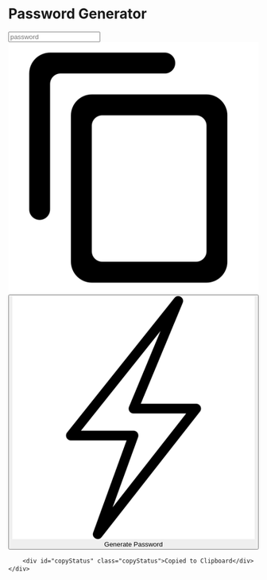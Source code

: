 <!DOCTYPE html>
<html lang="en">
<head>
    <meta charset="UTF-8">
    <meta name="viewport" content="width=device-width, initial-scale=1.0">
    <link rel="stylesheet" href="styles.css">
    <title>Document</title>
</head>
<body>
    <div class="container">
        <h1><span>Password Generator</span></h1>
        <div class="display">
            <input type="text" id="password" placeholder="password">
            <img src="images/copy.png" onclick="copyPassword()">
        </div>
        <button onclick="createPassword()"><img src="images/generate.png">Generate Password</button>

        <div id="copyStatus" class="copyStatus">Copied to Clipboard</div>
    </div>
    
</body>
<script type="text/javascript" src="function.js"></script>
</html>
